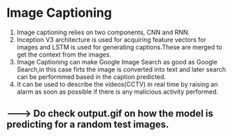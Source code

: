 # Image Captioning
1. Image captioning relies on two components, CNN and RNN.
2. Inception V3 architecture is used for acquiring feature vectors for images and LSTM is
used for generating captions.These are merged to get the context from the images.
3. Image Captioning can make Google Image Search as good as Google Search,in this case firts the image is converted into text and later search can be performmed based in the caption predicted. 
4. It can be used to describe the videos(CCTV) in real time by raising an alarm as soon as possible if there is any malicious activity performed.


## ---> Do check output.gif on how the model is predicting for a random test images.


